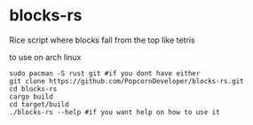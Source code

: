 # blocks-rs
Rice script where blocks fall from the top like tetris



to use on arch linux
```
sudo pacman -S rust git #if you dont have either
git clone https://github.com/PopcornDeveloper/blocks-rs.git
cd blocks-rs
cargo build
cd target/build
./blocks-rs --help #if you want help on how to use it
```
